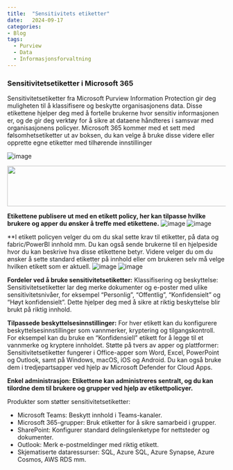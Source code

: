 ```yaml
---
title:  "Sensitivitets etiketter"
date:   2024-09-17 
categories: 
- Blog
tags:
  - Purview
  - Data
  - Informasjonsforvaltning
---
```


### Sensitivitetsetiketter i Microsoft 365
Sensitivitetsetiketter fra Microsoft Purview Information Protection gir deg muligheten til å klassifisere og beskytte organisasjonens data. Disse etikettene hjelper deg med å fortelle brukerne hvor sensitiv informasjonen er, og de gir deg verktøy for å sikre at dataene håndteres i samsvar med organisasjonens policyer. Microsoft 365 kommer med et sett med følsomhetsetiketter ut av boksen, du kan velge å bruke disse videre eller opprette egne etiketter med tilhørende innstillinger

![image](https://github.com/user-attachments/assets/2d32c4f4-4b30-4d85-b4ab-d1b0f4cdeadb)

<img src= "![image](https://github.com/user-attachments/assets/2d32c4f4-4b30-4d85-b4ab-d1b0f4cdeadb)" width="1362" height="93"/>

**Etikettene publisere ut med en etikett policy, her kan tilpasse hvilke brukere og apper du ønsker å treffe med etikettene.** 
![image](https://github.com/user-attachments/assets/6f683efb-3920-4336-a57e-32b1a84e5fff)
![image](https://github.com/user-attachments/assets/fc7c6ff3-4f0e-4237-a0d3-be0639445259)

**I etikett policyen velger du om du skal sette krav til etiketter, på data og fabric/PowerBI innhold mm. Du kan også sende brukerne til en hjelpeside hvor du kan beskrive hva disse etikettene betyr. Videre velger du om du ønsker å sette standard etiketter på innhold eller om brukeren selv må velge hvilken etikett som er aktuell. 
![image](https://github.com/user-attachments/assets/ee37c441-2edd-4142-add0-d18186817516)
![image](https://github.com/user-attachments/assets/fd97c976-de1a-4f39-b6b2-071abd782d33)




**Fordeler ved å bruke sensitivitetsetiketter:**
Klassifisering og beskyttelse: Sensitivitetsetiketter lar deg merke dokumenter og e-poster med ulike sensitivitetsnivåer, for eksempel “Personlig”, “Offentlig”, “Konfidensielt” og “Høyt konfidensielt”. Dette hjelper deg med å sikre at riktig beskyttelse blir brukt på riktig innhold.

**Tilpassede beskyttelsesinnstillinger:**
For hver etikett kan du konfigurere beskyttelsesinnstillinger som vannmerker, kryptering og tilgangskontroll. For eksempel kan du bruke en “Konfidensiell” etikett for å legge til et vannmerke og kryptere innholdet.
Støtte på tvers av apper og plattformer: Sensitivitetsetiketter fungerer i Office-apper som Word, Excel, PowerPoint og Outlook, samt på Windows, macOS, iOS og Android. Du kan også bruke dem i tredjepartsapper ved hjelp av Microsoft Defender for Cloud Apps.

**Enkel administrasjon: Etikettene kan administreres sentralt, og du kan tilordne dem til brukere og grupper ved hjelp av etikettpolicyer.**

Produkter som støtter sensitivitetsetiketter:
* Microsoft Teams: Beskytt innhold i Teams-kanaler.
* Microsoft 365-grupper: Bruk etiketter for å sikre samarbeid i grupper.
* SharePoint: Konfigurer standard delingslenketype for nettsteder og dokumenter.
* Outlook: Merk e-postmeldinger med riktig etikett.
* Skjematiserte dataressurser: SQL, Azure SQL, Azure Synapse, Azure Cosmos, AWS RDS mm. 

